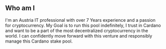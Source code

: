 ## Who am I

I'm an Austria IT professional with over 7 Years experience and a passion for cryptocurrency. My Goal is to run this pool indefinitely, I trust in Cardano and want to be a part of the most decentralized cryptocurrency in the world. I can confidently move forward with this venture and responsibly manage this Cardano stake pool.  
